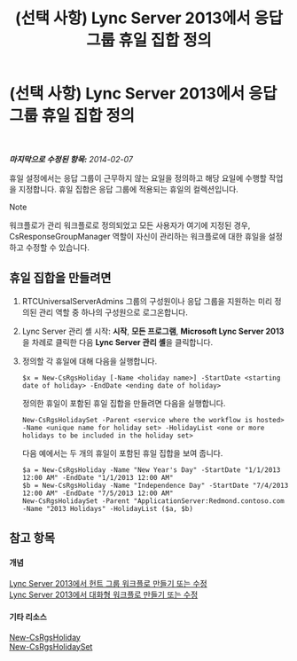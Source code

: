 ﻿---
title: (선택 사항) Lync Server 2013에서 응답 그룹 휴일 집합 정의
TOCTitle: (선택 사항) Lync Server 2013에서 응답 그룹 휴일 집합 정의
ms:assetid: 56c37b3b-6517-49b9-86b7-ae48cc349119
ms:mtpsurl: https://technet.microsoft.com/ko-kr/library/JJ688063(v=OCS.15)
ms:contentKeyID: 49885773
ms.date: 08/10/2015
mtps_version: v=OCS.15
ms.translationtype: HT
---

# (선택 사항) Lync Server 2013에서 응답 그룹 휴일 집합 정의

 

_**마지막으로 수정된 항목:** 2014-02-07_

휴일 설정에서는 응답 그룹이 근무하지 않는 요일을 정의하고 해당 요일에 수행할 작업을 지정합니다. 휴일 집합은 응답 그룹에 적용되는 휴일의 컬렉션입니다.


> [!NOTE]
> 워크플로가 관리 워크플로로 정의되었고 모든 사용자가 여기에 지정된 경우, CsResponseGroupManager 역할이 자신이 관리하는 워크플로에 대한 휴일을 설정하고 수정할 수 있습니다.



## 휴일 집합을 만들려면

1.  RTCUniversalServerAdmins 그룹의 구성원이나 응답 그룹을 지원하는 미리 정의된 관리 역할 중 하나의 구성원으로 로그온합니다.

2.  Lync Server 관리 셸 시작: **시작**, **모든 프로그램**, **Microsoft Lync Server 2013**을 차례로 클릭한 다음 **Lync Server 관리 셸**을 클릭합니다.

3.  정의할 각 휴일에 대해 다음을 실행합니다.
    
        $x = New-CsRgsHoliday [-Name <holiday name>] -StartDate <starting date of holiday> -EndDate <ending date of holiday>
    
    정의한 휴일이 포함된 휴일 집합을 만들려면 다음을 실행합니다.
    
        New-CsRgsHolidaySet -Parent <service where the workflow is hosted> -Name <unique name for holiday set> -HolidayList <one or more holidays to be included in the holiday set>
    
    다음 예에서는 두 개의 휴일이 포함된 휴일 집합을 보여 줍니다.
    
        $a = New-CsRgsHoliday -Name "New Year's Day" -StartDate "1/1/2013 12:00 AM" -EndDate "1/1/2013 12:00 AM" 
        $b = New-CsRgsHoliday -Name "Independence Day" -StartDate "7/4/2013 12:00 AM" -EndDate "7/5/2013 12:00 AM" 
        New-CsRgsHolidaySet -Parent "ApplicationServer:Redmond.contoso.com -Name "2013 Holidays" -HolidayList ($a, $b)

## 참고 항목

#### 개념

[Lync Server 2013에서 헌트 그룹 워크플로 만들기 또는 수정](lync-server-2013-create-or-modify-a-hunt-group-workflow.md)  
[Lync Server 2013에서 대화형 워크플로 만들기 또는 수정](lync-server-2013-create-or-modify-an-interactive-workflow.md)  

#### 기타 리소스

[New-CsRgsHoliday](new-csrgsholiday.md)  
[New-CsRgsHolidaySet](new-csrgsholidayset.md)

